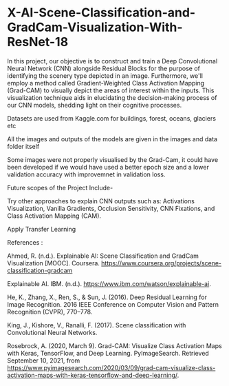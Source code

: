 # X-AI-Scene-Classification-and-GradCam-Visualization-With-ResNet-18




In this project, our objective is to construct and train a Deep Convolutional Neural Network (CNN) alongside Residual Blocks for the purpose of identifying the scenery type depicted in an image. Furthermore, we'll employ a method called Gradient-Weighted Class Activation Mapping (Grad-CAM) to visually depict the areas of interest within the inputs. This visualization technique aids in elucidating the decision-making process of our CNN models, shedding light on their cognitive processes.

Datasets are used from Kaggle.com for buildings, forest, oceans, glaciers etc

All the images and outputs of the models are given in the images and data folder itself

Some images were not properly visualised by the Grad-Cam, it could have been developed if we would have used a better epoch size and a lower validation accuracy with improvemnet in validation loss.


Future scopes of the Project Include-


Try other approaches to explain CNN outputs such as: Activations Visualization, Vanilla Gradients, Occlusion Sensitivity, CNN Fixations, and Class Activation Mapping (CAM).

Apply Transfer Learning



References :

Ahmed, R. (n.d.). Explainable AI: Scene Classification and GradCam Visualization [MOOC]. Coursera. https://www.coursera.org/projects/scene-classification-gradcam

Explainable AI. IBM. (n.d.). https://www.ibm.com/watson/explainable-ai.

He, K., Zhang, X., Ren, S., & Sun, J. (2016). Deep Residual Learning for Image Recognition. 2016 IEEE Conference on Computer Vision and Pattern Recognition (CVPR), 770–778.

King, J., Kishore, V., Ranalli, F. (2017). Scene classification with Convolutional Neural Networks.

Rosebrock, A. (2020, March 9). Grad-CAM: Visualize Class Activation Maps with Keras, TensorFlow, and Deep Learning. PyImageSearch. Retrieved September 10, 2021, from https://www.pyimagesearch.com/2020/03/09/grad-cam-visualize-class-activation-maps-with-keras-tensorflow-and-deep-learning/.